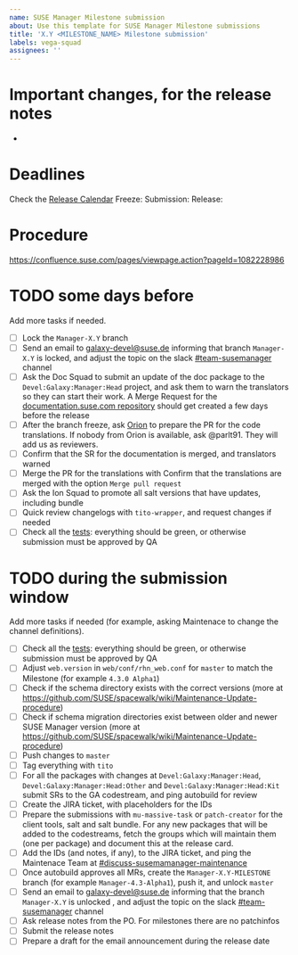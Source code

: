 ```yaml
---
name: SUSE Manager Milestone submission
about: Use this template for SUSE Manager Milestone submissions
title: 'X.Y <MILESTONE_NAME> Milestone submission'
labels: vega-squad
assignees: ''
---
```


# Important changes, for the release notes

- 

# Deadlines

Check the [Release Calendar](https://confluence.suse.com/display/SUSEMANAGER/Release+calendar)
Freeze: 
Submission: 
Release: 

# Procedure

https://confluence.suse.com/pages/viewpage.action?pageId=1082228986

# TODO some days before

Add more tasks if needed.

- [ ] Lock the `Manager-X.Y` branch
- [ ] Send an email to galaxy-devel@suse.de informing that branch `Manager-X.Y` is locked, and adjust the topic on the slack [#team-susemanager](https://app.slack.com/client/T02863RC2AC/C02D78LLS04) channel
- [ ] Ask the Doc Squad to submit an update of the doc package to the `Devel:Galaxy:Manager:Head` project, and ask them to warn the translators so they can start their work. A Merge Request for the [documentation.suse.com repository](https://gitlab.suse.de/susedoc/docserv-external-tree-suma) should get created a few days before the release
- [ ] After the branch freeze, ask [Orion](https://suse.slack.com/archives/C02DDMY6R0R) to prepare the PR for the code translations. If nobody from Orion is available, ask @parlt91. They will add us as reviewers.
- [ ] Confirm that the SR for the documentation is merged, and translators warned
- [ ] Merge the PR for the translations with Confirm that the translations are merged with the option `Merge pull request`
- [ ] Ask the Ion Squad to promote all salt versions that have updates, including bundle
- [ ] Quick review changelogs with `tito-wrapper`, and request changes if needed
- [ ] Check all the [tests](https://ci.suse.de/view/Manager/view/Manager-Head/): everything should be green, or otherwise submission must be approved by QA

# TODO during the submission window

Add more tasks if needed (for example, asking Maintenace to change the channel definitions).

- [ ] Check all the [tests](https://ci.suse.de/view/Manager/view/Manager-Head/): everything should be green, or otherwise submission must be approved by QA
- [ ] Adjust `web.version` in `web/conf/rhn_web.conf` for `master` to match the Milestone (for example `4.3.0 Alpha1`)
- [ ] Check if the schema directory exists with the correct versions (more at https://github.com/SUSE/spacewalk/wiki/Maintenance-Update-procedure)
- [ ] Check if schema migration directories exist between older and newer SUSE Manager version (more at https://github.com/SUSE/spacewalk/wiki/Maintenance-Update-procedure)
- [ ] Push changes to `master`
- [ ] Tag everything with `tito`
- [ ] For all the packages with changes at `Devel:Galaxy:Manager:Head`, `Devel:Galaxy:Manager:Head:Other` and `Devel:Galaxy:Manager:Head:Kit` submit SRs to the GA codestream, and ping autobuild for review
- [ ] Create the JIRA ticket, with placeholders for the IDs
- [ ] Prepare the submissions with `mu-massive-task` or `patch-creator` for the client tools, salt and salt bundle. For any new packages that will be added to the codestreams, fetch the groups which will maintain them (one per package) and document this at the release card.
- [ ] Add the IDs (and notes, if any), to the JIRA ticket, and ping the Maintenace Team at [#discuss-susemamanager-maintenance](https://app.slack.com/client/T02863RC2AC/C02DEF2U0E5)
- [ ] Once autobuild approves all MRs, create the `Manager-X.Y-MILESTONE` branch (for example `Manager-4.3-Alpha1`), push it, and unlock `master`
- [ ] Send an email to galaxy-devel@suse.de informing that the branch `Manager-X.Y` is unlocked , and adjust the topic on the slack [#team-susemanager](https://app.slack.com/client/T02863RC2AC/C02D78LLS04) channel
- [ ] Ask release notes from the PO. For milestones there are no patchinfos
- [ ] Submit the release notes
- [ ] Prepare a draft for the email announcement during the release date
